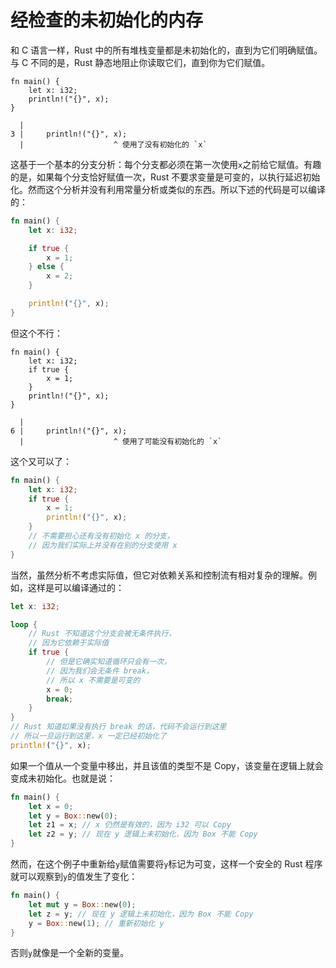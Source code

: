 # 经检查的未初始化的内存

和 C 语言一样，Rust 中的所有堆栈变量都是未初始化的，直到为它们明确赋值。与 C 不同的是，Rust 静态地阻止你读取它们，直到你为它们赋值。

```rust,compile_fail
fn main() {
    let x: i32;
    println!("{}", x);
}
```

```text
  |
3 |     println!("{}", x);
  |                    ^ 使用了没有初始化的 `x`
```

这基于一个基本的分支分析：每个分支都必须在第一次使用`x`之前给它赋值。有趣的是，如果每个分支恰好赋值一次，Rust 不要求变量是可变的，以执行延迟初始化。然而这个分析并没有利用常量分析或类似的东西。所以下述的代码是可以编译的：

```rust
fn main() {
    let x: i32;

    if true {
        x = 1;
    } else {
        x = 2;
    }

    println!("{}", x);
}
```

但这个不行：

```rust,compile_fail
fn main() {
    let x: i32;
    if true {
        x = 1;
    }
    println!("{}", x);
}
```

```text
  |
6 |     println!("{}", x);
  |                    ^ 使用了可能没有初始化的 `x`
```

这个又可以了：

```rust
fn main() {
    let x: i32;
    if true {
        x = 1;
        println!("{}", x);
    }
    // 不需要担心还有没有初始化 x 的分支，
    // 因为我们实际上并没有在别的分支使用 x
}
```

当然，虽然分析不考虑实际值，但它对依赖关系和控制流有相对复杂的理解。例如，这样是可以编译通过的：

```rust
let x: i32;

loop {
    // Rust 不知道这个分支会被无条件执行，
    // 因为它依赖于实际值
    if true {
        // 但是它确实知道循环只会有一次，
        // 因为我们会无条件 break，
        // 所以 x 不需要是可变的
        x = 0;
        break;
    }
}
// Rust 知道如果没有执行 break 的话，代码不会运行到这里
// 所以一旦运行到这里，x 一定已经初始化了
println!("{}", x);
```

如果一个值从一个变量中移出，并且该值的类型不是 Copy，该变量在逻辑上就会变成未初始化。也就是说：

```rust
fn main() {
    let x = 0;
    let y = Box::new(0);
    let z1 = x; // x 仍然是有效的，因为 i32 可以 Copy
    let z2 = y; // 现在 y 逻辑上未初始化，因为 Box 不能 Copy
}
```

然而，在这个例子中重新给`y`赋值需要将`y`标记为可变，这样一个安全的 Rust 程序就可以观察到`y`的值发生了变化：

```rust
fn main() {
    let mut y = Box::new(0);
    let z = y; // 现在 y 逻辑上未初始化，因为 Box 不能 Copy
    y = Box::new(1); // 重新初始化 y
}
```

否则`y`就像是一个全新的变量。
